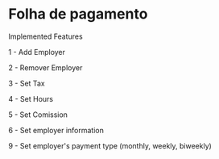 # Folha de pagamento
 
 Implemented Features 

 1 - Add Employer
 
 2 - Remover Employer
 
 3 - Set Tax
 
 4 - Set Hours
 
 5 - Set Comission

 6 - Set employer information
 
 9 - Set employer's payment type (monthly, weekly, biweekly)

